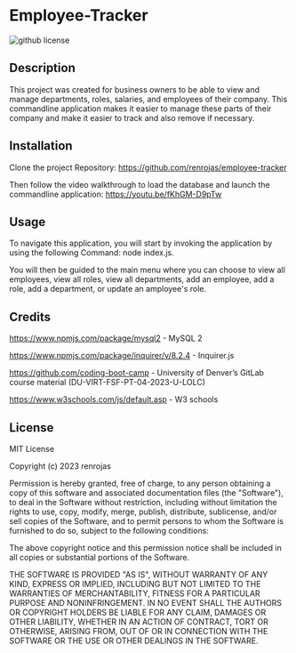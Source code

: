 # Employee-Tracker

![github license](https://img.shields.io/badge/License-MIT-yellowgreen.svg)

## Description
This project was created for business owners to be able to view and manage departments, roles, salaries, and employees of their company. This commandline application makes it easier to manage these parts of their company and make it easier to track and also remove if necessary.

## Installation
Clone the project Repository: https://github.com/renrojas/employee-tracker

Then follow the video walkthrough to load the database and launch the commandline application: https://youtu.be/fKhGM-D9pTw 

## Usage
To navigate this application, you will start by invoking the application by using the following Command: node index.js. 

You will then be guided to the main menu where you can choose to view all employees, view all roles, view all departments, add an employee, add a role, add a department, or update an amployee's role.

## Credits

https://www.npmjs.com/package/mysql2 - MySQL 2

https://www.npmjs.com/package/inquirer/v/8.2.4 - Inquirer.js

https://github.com/coding-boot-camp -  University of Denver’s GitLab course material (DU-VIRT-FSF-PT-04-2023-U-LOLC)

https://www.w3schools.com/js/default.asp - W3 schools

## License
MIT License

Copyright (c) 2023 renrojas

Permission is hereby granted, free of charge, to any person obtaining a copy
of this software and associated documentation files (the "Software"), to deal
in the Software without restriction, including without limitation the rights
to use, copy, modify, merge, publish, distribute, sublicense, and/or sell
copies of the Software, and to permit persons to whom the Software is
furnished to do so, subject to the following conditions:

The above copyright notice and this permission notice shall be included in all
copies or substantial portions of the Software.

THE SOFTWARE IS PROVIDED "AS IS", WITHOUT WARRANTY OF ANY KIND, EXPRESS OR
IMPLIED, INCLUDING BUT NOT LIMITED TO THE WARRANTIES OF MERCHANTABILITY,
FITNESS FOR A PARTICULAR PURPOSE AND NONINFRINGEMENT. IN NO EVENT SHALL THE
AUTHORS OR COPYRIGHT HOLDERS BE LIABLE FOR ANY CLAIM, DAMAGES OR OTHER
LIABILITY, WHETHER IN AN ACTION OF CONTRACT, TORT OR OTHERWISE, ARISING FROM,
OUT OF OR IN CONNECTION WITH THE SOFTWARE OR THE USE OR OTHER DEALINGS IN THE
SOFTWARE.
